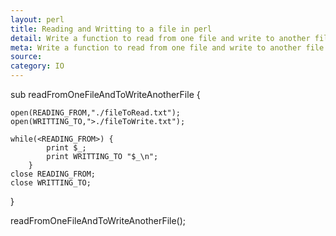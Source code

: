 ```yaml
---
layout: perl
title: Reading and Writting to a file in perl
detail: Write a function to read from one file and write to another file
meta: Write a function to read from one file and write to another file
source:
category: IO
---
```


sub readFromOneFileAndToWriteAnotherFile {

	open(READING_FROM,"./fileToRead.txt");
	open(WRITTING_TO,">./fileToWrite.txt");
	
	while(<READING_FROM>) {
			print $_;
			print WRITTING_TO "$_\n";
		}
	close READING_FROM;
	close WRITTING_TO;
}

readFromOneFileAndToWriteAnotherFile();